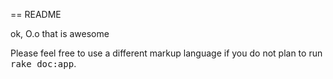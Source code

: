 == README

ok, O.o that is awesome


Please feel free to use a different markup language if you do not plan to run
<tt>rake doc:app</tt>.

